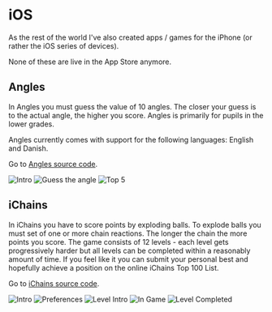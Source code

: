 # iOS

As the rest of the world I've also created apps / games for the iPhone (or rather the iOS series of devices).

None of these are live in the App Store anymore.

## Angles
In Angles you must guess the value of 10 angles. The closer your guess is to the actual angle, the higher you score. Angles is primarily for pupils in the lower grades.

Angles currently comes with support for the following languages: English and Danish.

Go to [Angles source code](Angles/).

![Intro](img/angles1.jpg)
![Guess the angle](img/angles2.jpg)
![Top 5](img/angles3.jpg)

## iChains
In iChains you have to score points by exploding balls. To explode balls you must set of one or more chain reactions. The longer the chain the more points you score.
The game consists of 12 levels - each level gets progressively harder but all levels can be completed within a reasonably amount of time.
If you feel like it you can submit your personal best and hopefully achieve a position on the online iChains Top 100 List.

Go to [iChains source code](iChains/).

![Intro](img/ichains1.jpg)
![Preferences](img/ichains2.jpg)
![Level Intro](img/ichains3.jpg)
![In Game](img/ichains4.jpg)
![Level Completed](img/ichains5.jpg)

